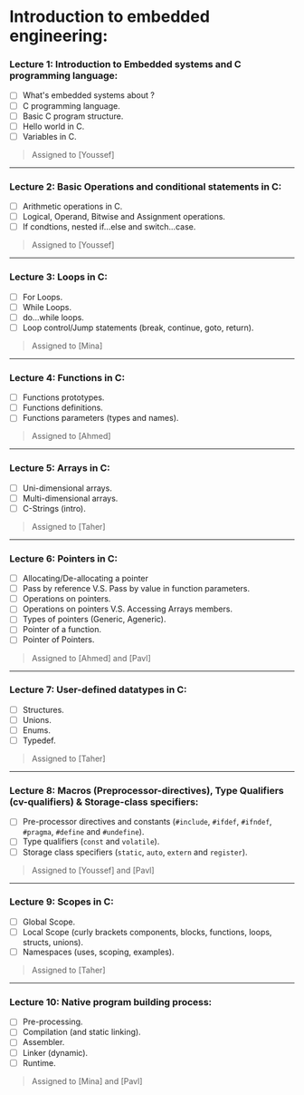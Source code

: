 # Introduction to embedded engineering: 

### Lecture 1: Introduction to Embedded systems and C programming language:

- [ ] What's embedded systems about ?
- [ ] C programming language.
- [ ] Basic C program structure.
- [ ] Hello world in C.
- [ ] Variables in C.

> Assigned to [Youssef]
-----------------------------------------------------------------
### Lecture 2: Basic Operations and conditional statements in C:

- [ ] Arithmetic operations in C.
- [ ] Logical, Operand, Bitwise and Assignment operations.
- [ ] If condtions, nested if...else and switch...case.

> Assigned to [Youssef]
-----------------------------------------------------------------
### Lecture 3: Loops in C:

- [ ] For Loops.
- [ ] While Loops.
- [ ] do...while loops.
- [ ] Loop control/Jump statements (break, continue, goto, return).

> Assigned to [Mina]
-----------------------------------------------------------------
### Lecture 4: Functions in C:

- [ ] Functions prototypes.
- [ ] Functions definitions.
- [ ] Functions parameters (types and names).

> Assigned to [Ahmed]
-----------------------------------------------------------------
### Lecture 5: Arrays in C:

- [ ] Uni-dimensional arrays.
- [ ] Multi-dimensional arrays.
- [ ] C-Strings (intro).

> Assigned to [Taher]
-----------------------------------------------------------------
### Lecture 6: Pointers in C:

- [ ] Allocating/De-allocating a pointer
- [ ] Pass by reference V.S. Pass by value in function parameters.
- [ ] Operations on pointers.
- [ ] Operations on pointers V.S. Accessing Arrays members.
- [ ] Types of pointers (Generic, Ageneric).
- [ ] Pointer of a function.
- [ ] Pointer of Pointers.

> Assigned to [Ahmed] and [Pavl]
-----------------------------------------------------------------
### Lecture 7: User-defined datatypes in C:

- [ ] Structures.
- [ ] Unions.
- [ ] Enums.
- [ ] Typedef.

> Assigned to [Taher]
-----------------------------------------------------------------
### Lecture 8: Macros (Preprocessor-directives), Type Qualifiers (cv-qualifiers) & Storage-class specifiers: 

- [ ] Pre-processor directives and constants (`#include`, `#ifdef`, `#ifndef`, `#pragma`, `#define` and `#undefine`).
- [ ] Type qualifiers (`const` and `volatile`).
- [ ] Storage class specifiers (`static`, `auto`, `extern` and `register`).

> Assigned to [Youssef] and [Pavl]
-----------------------------------------------------------------
### Lecture 9: Scopes in C:

- [ ] Global Scope.
- [ ] Local Scope (curly brackets components, blocks, functions, loops, structs, unions).
- [ ] Namespaces (uses, scoping, examples).

> Assigned to [Taher]
-----------------------------------------------------------------
### Lecture 10: Native program building process: 

- [ ] Pre-processing.
- [ ] Compilation (and static linking).
- [ ] Assembler.
- [ ] Linker (dynamic).
- [ ] Runtime.

> Assigned to [Mina] and [Pavl]
